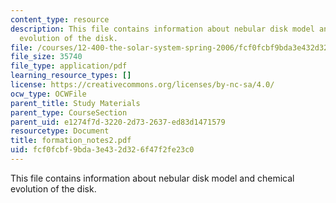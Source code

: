```yaml
---
content_type: resource
description: This file contains information about nebular disk model and chemical
  evolution of the disk.
file: /courses/12-400-the-solar-system-spring-2006/fcf0fcbf9bda3e432d326f47f2fe23c0_formation_notes2.pdf
file_size: 35740
file_type: application/pdf
learning_resource_types: []
license: https://creativecommons.org/licenses/by-nc-sa/4.0/
ocw_type: OCWFile
parent_title: Study Materials
parent_type: CourseSection
parent_uid: e1274f7d-3220-2d73-2637-ed83d1471579
resourcetype: Document
title: formation_notes2.pdf
uid: fcf0fcbf-9bda-3e43-2d32-6f47f2fe23c0
---
```

This file contains information about nebular disk model and chemical evolution of the disk.